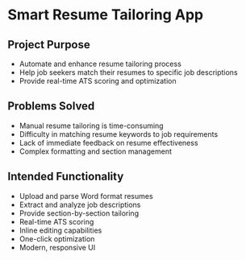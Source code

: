 # Smart Resume Tailoring App

## Project Purpose

- Automate and enhance resume tailoring process
- Help job seekers match their resumes to specific job descriptions
- Provide real-time ATS scoring and optimization

## Problems Solved

- Manual resume tailoring is time-consuming
- Difficulty in matching resume keywords to job requirements
- Lack of immediate feedback on resume effectiveness
- Complex formatting and section management

## Intended Functionality

- Upload and parse Word format resumes
- Extract and analyze job descriptions
- Provide section-by-section tailoring
- Real-time ATS scoring
- Inline editing capabilities
- One-click optimization
- Modern, responsive UI

